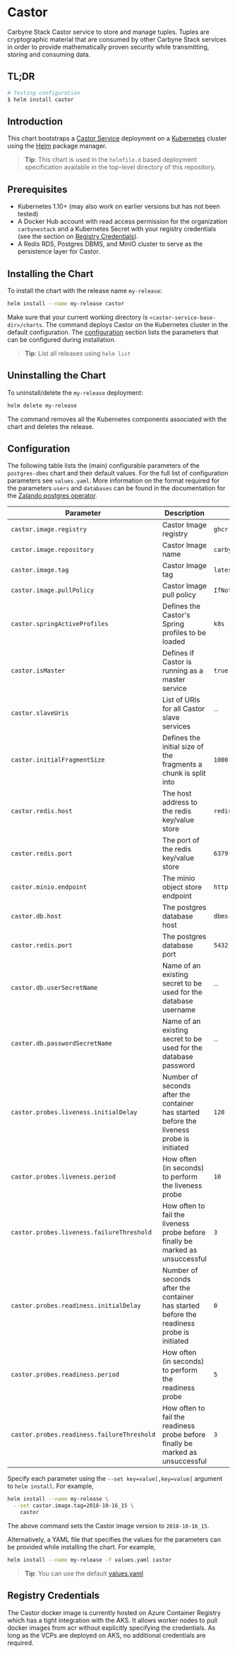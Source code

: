# Castor

Carbyne Stack Castor service to store and manage tuples. Tuples are
cryptographic material that are consumed by other Carbyne Stack services in
order to provide mathematically proven security while transmitting, storing and
consuming data.

## TL;DR

```bash
# Testing configuration
$ helm install castor
```

## Introduction

This chart bootstraps a [Castor Service](https://github.com/carbynestack/castor)
deployment on a [Kubernetes](http://kubernetes.io) cluster using the
[Helm](https://helm.sh) package manager.

> **Tip**: This chart is used in the `helmfile.d` based deployment specification
> available in the top-level directory of this repository.

## Prerequisites

- Kubernetes 1.10+ (may also work on earlier versions but has not been tested)
- A Docker Hub account with read access permission for the organization
  `carbynestack` and a Kubernetes Secret with your registry credentials (see the
  section on [Registry Credentials](#registry-credentials)).
- A Redis RDS, Postgres DBMS, and MinIO cluster to serve as the persistence
  layer for Castor.

## Installing the Chart

To install the chart with the release name `my-release`:

```bash
helm install --name my-release castor
```

Make sure that your current working directory is
`<castor-service-base-dir>/charts`. The command deploys Castor on the Kubernetes
cluster in the default configuration. The [configuration](#configuration)
section lists the parameters that can be configured during installation.

> **Tip**: List all releases using `helm list`

## Uninstalling the Chart

To uninstall/delete the `my-release` deployment:

```bash
helm delete my-release
```

The command removes all the Kubernetes components associated with the chart and
deletes the release.

## Configuration

The following table lists the (main) configurable parameters of the
`postgres-dbms` chart and their default values. For the full list of
configuration parameters see `values.yaml`. More information on the format
required for the parameters `users` and `databases` can be found in the
documentation for the
[Zalando postgres operator](https://github.com/zalando-incubator/postgres-operator).

| Parameter                                  | Description                                                                               | Default                                       |
|--------------------------------------------|-------------------------------------------------------------------------------------------| --------------------------------------------- |
| `castor.image.registry`                    | Castor Image registry                                                                     | `ghcr.io`                                     |
| `castor.image.repository`                  | Castor Image name                                                                         | `carbynestack/castor`                         |
| `castor.image.tag`                         | Castor Image tag                                                                          | `latest`                                      |
| `castor.image.pullPolicy`                  | Castor Image pull policy                                                                  | `IfNotPresent`                                |
| `castor.springActiveProfiles`              | Defines the Castor's Spring profiles to be loaded                                         | `k8s`                                         |
| `castor.isMaster`                          | Defines if Castor is running as a master service                                          | `true`                                        |
| `castor.slaveUris`                         | List of URIs for all Castor slave services                                                | \`\`                                          |
| `castor.initialFragmentSize`               | Defines the initial size of the fragments a chunk is split into                           | `1000`                                        |
| `castor.redis.host`                        | The host address to the redis key/value store                                             | `redis.default.svc.cluster.local`             |
| `castor.redis.port`                        | The port of the redis key/value store                                                     | `6379`                                        |
| `castor.minio.endpoint`                    | The minio object store endpoint                                                           | `http://minio.default.svc.cluster.local:9000` |
| `castor.db.host`                           | The postgres database host                                                                | `dbms-repl.default.svc.cluster.local`         |
| `castor.redis.port`                        | The postgres database port                                                                | `5432`                                        |
| `castor.db.userSecretName`                 | Name of an existing secret to be used for the database username                           | \`\`                                          |
| `castor.db.passwordSecretName`             | Name of an existing secret to be used for the database password                           | \`\`                                          |
| `castor.probes.liveness.initialDelay`      | Number of seconds after the container has started before the liveness probe is initiated  | `120`                                         |
| `castor.probes.liveness.period`            | How often (in seconds) to perform the liveness probe                                      | `10`                                          |
| `castor.probes.liveness.failureThreshold`  | How often to fail the liveness probe before finally be marked as unsuccessful             | `3`                                           |
| `castor.probes.readiness.initialDelay`     | Number of seconds after the container has started before the readiness probe is initiated | `0`                                           |
| `castor.probes.readiness.period`           | How often (in seconds) to perform the readiness probe                                     | `5`                                           |
| `castor.probes.readiness.failureThreshold` | How often to fail the readiness probe before finally be marked as unsuccessful            | `3`                                           |

Specify each parameter using the `--set key=value[,key=value]` argument to
`helm install`. For example,

```bash
helm install --name my-release \
  --set castor.image.tag=2018-10-16_15 \
    castor
```

The above command sets the Castor image version to `2018-10-16_15`.

Alternatively, a YAML file that specifies the values for the parameters can be
provided while installing the chart. For example,

```bash
helm install --name my-release -f values.yaml castor
```

> **Tip**: You can use the default [values.yaml](values.yaml)

## Registry Credentials

The Castor docker image is currently hosted on Azure Container Registry which
has a tight integration with the AKS. It allows worker nodes to pull docker
images from acr without explicitly specifying the credentials. As long as the
VCPs are deployed on AKS, no additional credentials are required.
